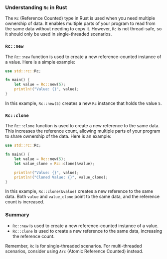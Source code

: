 ### Understanding `Rc` in Rust

The `Rc` (Reference Counted) type in Rust is used when you need multiple ownership of data. It enables multiple parts of your program to read from the same data without needing to copy it. However, `Rc` is not thread-safe, so it should only be used in single-threaded scenarios.

### `Rc::new`

The `Rc::new` function is used to create a new reference-counted instance of a value. Here is a simple example:

```rust
use std::rc::Rc;

fn main() {
    let value = Rc::new(5);
    println!("Value: {}", value);
}
```

In this example, `Rc::new(5)` creates a new `Rc` instance that holds the value `5`.

### `Rc::clone`

The `Rc::clone` function is used to create a new reference to the same data. This increases the reference count, allowing multiple parts of your program to share ownership of the data. Here is an example:

```rust
use std::rc::Rc;

fn main() {
    let value = Rc::new(5);
    let value_clone = Rc::clone(&value);

    println!("Value: {}", value);
    println!("Cloned Value: {}", value_clone);
}
```

In this example, `Rc::clone(&value)` creates a new reference to the same data. Both `value` and `value_clone` point to the same data, and the reference count is increased.

### Summary

- `Rc::new` is used to create a new reference-counted instance of a value.
- `Rc::clone` is used to create a new reference to the same data, increasing the reference count.

Remember, `Rc` is for single-threaded scenarios. For multi-threaded scenarios, consider using `Arc` (Atomic Reference Counted) instead.
